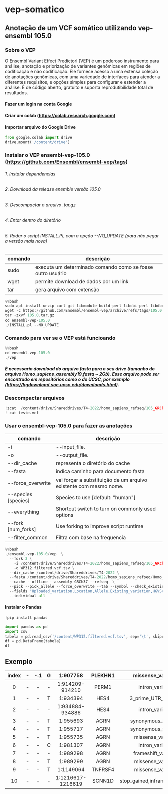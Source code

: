 # vep-somatico
## Anotação de um VCF somático utilizando vep-ensembl 105.0

### Sobre o VEP
O Ensembl Variant Effect Predictorl (VEP) é um poderoso instrumento para análise, anotação e priorização de variantes genômicas em regiões de codificação e não codificação. Ele fornece acesso a uma extensa coleção de anotações genômicas, com uma variedade de interfaces para atender a diferentes requisitos, e opções simples para configurar e estender a análise. É de código aberto, gratuito e suporta reprodutibilidade total de resultados. 

#### Fazer um login na conta Google
#### Criar um colab (https://colab.research.google.com)
#### Importar arquivo do Google Drive

```python
from google.colab import drive
drive.mount('/content/drive')
```

### Instalar o VEP ensembl-vep-105.0 (https://github.com/Ensembl/ensembl-vep/tags)
###### 1. Instalar dependencias 
###### 2. Download da release enemble versão 105.0
###### 3. Descompactar o arquivo .tar.gz
###### 4. Entar dentro do diretório
###### 5. Rodar o script INSTALL.PL com a opção --NO_UPDATE (para não pegar a versão mais nova)
comando|descrição|
---|---
sudo | executa um determinado comando como se fosse outro usuário
wget | permite download de dados por um link
tar | gera arquivo com extensão
```python
%%bash
sudo apt install unzip curl git libmodule-build-perl libdbi-perl libdbd-mysql-perl build-essential zlib1g-dev
wget -c https://github.com/Ensembl/ensembl-vep/archive/refs/tags/105.0.tar.gz
tar -zxvf 105.0.tar.gz
cd ensembl-vep-105.0
./INSTALL.pl --NO_UPDATE 
```
### Comando para ver se o VEP está funcioando
```python
%%bash
cd ensembl-vep-105.0
./vep
```

##### É necessario download do arquivo fasta para o seu drive (tamanho do arquivo Homo_sapiens_assembly19.fasta ~ 2Gb). Esse arquivo pode ser encontrado em repositórios como o do UCSC, por exemplo (https://hgdownload.soe.ucsc.edu/downloads.html).
### Descompactar arquivos
```python
!zcat  /content/drive/Shareddrives/T4-2022/homo_sapiens_refseq/105_GRCh37/WP312.filtered.vcf.gz | head -n 180 > teste.vcf
! cat teste.vcf
```
### Usar o ensembl-vep-105.0 para fazer as anotações

comando|descrição|
---|---
-i | --input_file. 
-o | --output_file. 
--dir_cache | representa o diretório do cache
--fasta | indica caminho para documento fasta
--force_overwrite | vai forçar a substituição de um arquivo existente com mesmo nome.
--species [species]  |  Species to use [default: "human"]
--everything  | Shortcut switch to turn on commonly used options   
--fork [num_forks] | Use forking to improve script runtime
--filter_common | Filtra com base na frequencia
```python
%%bash
./ensembl-vep-105.0/vep  \
  --fork 3 \
	-i /content/drive/Shareddrives/T4-2022/homo_sapiens_refseq/105_GRCh37/WP312.filtered.vcf.gz \
	-o WP312.filtered.vcf.tsv \
  --dir_cache /content/drive/Shareddrives/T4-2022 \
  --fasta /content/drive/Shareddrives/T4-2022/homo_sapiens_refseq/Homo_sapiens_assembly19.fasta \
  --cache --offline --assembly GRCh37 --refseq  \
  --pick --pick_allele --force_overwrite --tab --symbol --check_existing --variant_class --everything --filter_common \
  --fields "Uploaded_variation,Location,Allele,Existing_variation,HGVSc,HGVSp,SYMBOL,Consequence,IND,ZYG,Amino_acids,CLIN_SIG,PolyPhen,SIFT,VARIANT_CLASS,FREQS" \
  --individual all
```  
#### Instalar o Pandas
```python 
!pip install pandas
``` 

```python  
import pandas as pd
import csv
tabela = pd.read_csv('/content/WP312.filtered.vcf.tsv', sep='\t', skiprows=38)
df = pd.DataFrame(tabela)
df
```  
## Exemplo  
| index | - | -.1 | G |      1:907758     | PLEKHN1 |       missense_variant       | NM_001367552.1 |  E/G | -.2 | -.3 | -.4 |
|:-----:|:-:|:---:|:-:|:-----------------:|:-------:|:----------------------------:|:--------------:|:----:|:---:|:---:|:---:|
|     0 | - | -   | - | 1:914209-914210   | PERM1   | intron_variant               | NM_001369897.1 | -    | -   | -   | -   |
|     1 | - | -   | T | 1:934394          | HES4    | 3_prime_UTR_variant          | NM_001142467.2 | -    | -   | -   | -   |
|     2 | - | -   | - | 1:934884-934886   | HES4    | intron_variant               | NM_001142467.2 | -    | -   | -   | -   |
|     3 | - | -   | T | 1:955693          | AGRN    | synonymous_variant           | NM_001305275.2 | L    | -   | -   | -   |
|     4 | - | -   | T | 1:955717          | AGRN    | synonymous_variant           | NM_001305275.2 | L    | -   | -   | -   |
|     5 | - | -   | T | 1:955735          | AGRN    | missense_variant             | NM_001305275.2 | Q/H  | -   | -   | -   |
|     6 | - | -   | C | 1:981307          | AGRN    | intron_variant               | NM_001305275.2 | -    | -   | -   | -   |
|     7 | - | -   | - | 1:989298          | AGRN    | frameshift_variant           | NM_001305275.2 | V/X  | -   | -   | -   |
|     8 | - | -   | T | 1:989299          | AGRN    | missense_variant             | NM_001305275.2 | V/L  | -   | -   | -   |
|     9 | - | -   | T | 1:1149064         | TNFRSF4 | missense_variant             | NM_003327.4    | P/T  | -   | -   | -   |
|    10 | - | -   | - | 1:1216617-1216619 | SCNN1D  | stop_gained,inframe_deletion | NM_001130413.4 | SQ/* | -   | -   | -   |
  
  
  
  
  
  
